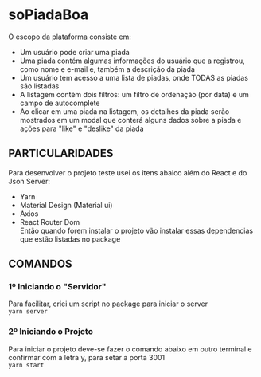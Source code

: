 # soPiadaBoa
O escopo da plataforma consiste em: <br/>
- Um usuário pode criar uma piada <br/>
- Uma piada contém algumas informações do usuário que a registrou, como nome e e-mail e, também a descrição da piada <br/>
- Um usuário tem acesso a uma lista de piadas, onde TODAS as piadas são listadas <br/> 
- A listagem contém dois filtros: um filtro de ordenação (por data) e um campo de autocomplete <br/>
- Ao clicar em uma piada na listagem, os detalhes da piada serão mostrados em um modal que conterá alguns dados sobre a piada e ações para "like" e "deslike" da piada

## PARTICULARIDADES
Para desenvolver o projeto teste usei os itens abaico além do React e do Json Server: <br/>
- Yarn <br/>
- Material Design (Material ui) <br/>
- Axios <br/>
- React Router Dom <br/>
Então quando forem instalar o projeto vão instalar essas dependencias que estão listadas no package</br>

## COMANDOS
### 1º Iniciando o "Servidor"
Para facilitar, criei um script no package para iniciar o server <br/>
<code>yarn server</code> <br/>

### 2º Iniciando o Projeto
Para iniciar o projeto deve-se fazer o comando abaixo em outro terminal e confirmar com a letra y, para setar a porta 3001 <br/>
<code>yarn start</code> <br/>